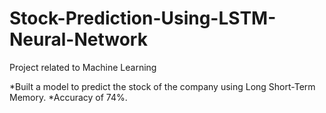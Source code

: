 # Stock-Prediction-Using-LSTM-Neural-Network
Project related to Machine Learning

*Built a model to predict the stock of the company using Long Short-Term Memory. 
*Accuracy of 74%.
